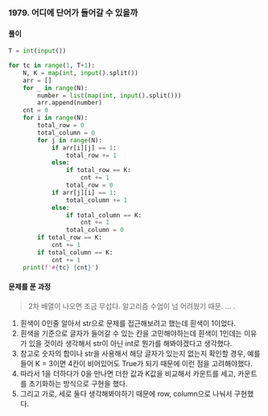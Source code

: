 ### 1979. 어디에 단어가 들어갈 수 있을까

#### 풀이

```python
T = int(input())

for tc in range(1, T+1):
    N, K = map(int, input().split())
    arr = []
    for _ in range(N):
        number = list(map(int, input().split()))
        arr.append(number)
    cnt = 0
    for i in range(N):
        total_row = 0
        total_column = 0
        for j in range(N):
            if arr[i][j] == 1:
                total_row += 1
            else:
                if total_row == K:
                    cnt += 1
                total_row = 0
            if arr[j][i] == 1:
                total_column += 1
            else:
                if total_column == K:
                    cnt += 1
                total_column = 0
        if total_row == K:
            cnt += 1
        if total_column == K:
            cnt += 1
    print(f'#{tc} {cnt}')

```

#### 문제를 푼 과정

> 2차 배열이 나오면 조금 무섭다. 알고리즘 수업이 넘 어려웠기 때문. ... .

1. 흰색이 0인줄 알아서 str으로 문제를 접근해보려고 했는데 흰색이 1이었다. 
2. 흰색을 기준으로 글자가 들어갈 수 있는 칸을 고민해야하는데 흰색이 1인데는 이유가 있을 것이라 생각해서 str이 아닌 int로 뭔가를 해봐야겠다고 생각했다.
3. 참고로 숫자의 합이나 str을 사용해서 해당 글자가 있는지 없는지 확인할 경우, 예를들어 K = 3이면 4칸이 비어있어도 True가 되기 때문에 이런 점을 고려해야했다.
4. 따라서 1을 더하다가 0을 만나면 더한 값과 K값을 비교해서 카운트를 세고, 카운트를 초기화하는 방식으로 구현을 했다.
5. 그리고 가로, 세로 둘다 생각해봐야하기 때문에 row, column으로 나눠서 구현했다.

